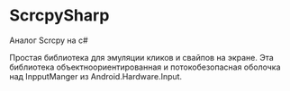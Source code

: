 # ScrcpySharp
Аналог Scrcpy на c#

Простая библиотека для эмуляции кликов и свайпов на экране. Эта библиотека объектноориентированная и потокобезопасная оболочка над InpputManger из Android.Hardware.Input.
